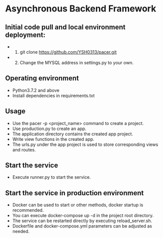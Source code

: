 # Asynchronous Backend Framework

## Initial code pull and local environment deployment:
- 1. git clone https://github.com/YSH0313/pacer.git
- 2. Change the MYSQL address in settings.py to your own.

## Operating environment
- Python3.7.2 and above
- Install dependencies in requirements.txt

## Usage
- Use the pacer -p <project_name> command to create a project.
- Use production.py to create an app.
- The application directory contains the created app project.
- Write view functions in the created app.
- The urls.py under the app project is used to store corresponding views and routes.

## Start the service
- Execute runner.py to start the service.

## Start the service in production environment
- Docker can be used to start or other methods, docker startup is recommended.
- You can execute docker-compose up -d in the project root directory.
- The service can be restarted directly by executing reload_server.sh.
- Dockerfile and docker-compose.yml parameters can be adjusted as needed.
